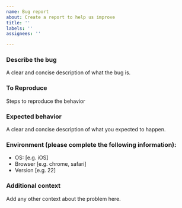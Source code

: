 ```yaml
---
name: Bug report
about: Create a report to help us improve
title: ''
labels: ''
assignees: ''

---
```


### **Describe the bug**
A clear and concise description of what the bug is.

### **To Reproduce**
Steps to reproduce the behavior

### **Expected behavior**
A clear and concise description of what you expected to happen.

### **Environment (please complete the following information):**
 - OS: [e.g. iOS]
 - Browser [e.g. chrome, safari]
 - Version [e.g. 22]

### **Additional context**
Add any other context about the problem here.
